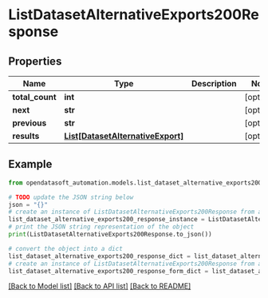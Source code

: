 # ListDatasetAlternativeExports200Response


## Properties

Name | Type | Description | Notes
------------ | ------------- | ------------- | -------------
**total_count** | **int** |  | [optional] 
**next** | **str** |  | [optional] 
**previous** | **str** |  | [optional] 
**results** | [**List[DatasetAlternativeExport]**](DatasetAlternativeExport.md) |  | [optional] 

## Example

```python
from opendatasoft_automation.models.list_dataset_alternative_exports200_response import ListDatasetAlternativeExports200Response

# TODO update the JSON string below
json = "{}"
# create an instance of ListDatasetAlternativeExports200Response from a JSON string
list_dataset_alternative_exports200_response_instance = ListDatasetAlternativeExports200Response.from_json(json)
# print the JSON string representation of the object
print(ListDatasetAlternativeExports200Response.to_json())

# convert the object into a dict
list_dataset_alternative_exports200_response_dict = list_dataset_alternative_exports200_response_instance.to_dict()
# create an instance of ListDatasetAlternativeExports200Response from a dict
list_dataset_alternative_exports200_response_form_dict = list_dataset_alternative_exports200_response.from_dict(list_dataset_alternative_exports200_response_dict)
```
[[Back to Model list]](../README.md#documentation-for-models) [[Back to API list]](../README.md#documentation-for-api-endpoints) [[Back to README]](../README.md)


